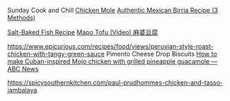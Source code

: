 Sunday Cook and Chill
[Chicken Mole](https://www.foodandwine.com/recipes/chicken-mole)
[Authentic Mexican Birria Recipe (3 Methods)](https://www.mylatinatable.com/authentic-mexican-birria-recipe/)

[Salt-Baked Fish Recipe](https://www.foodandwine.com/recipes/salt-baked-fish)
[Mapo Tofu (Video) 麻婆豆腐](https://www.justonecookbook.com/mapo-tofu/)

https://www.epicurious.com/recipes/food/views/peruvian-style-roast-chicken-with-tangy-green-sauce
Pimento Cheese Drop Biscuits
[How to make Cuban-inspired Mojo chicken with grilled pineapple guacamole — ABC News](https://www.goodmorningamerica.com/food/story/cuban-inspired-mojo-chicken-grilled-pineapple-guacamole-recipe-77022593)

https://spicysouthernkitchen.com/paul-prudhommes-chicken-and-tasso-jambalaya
